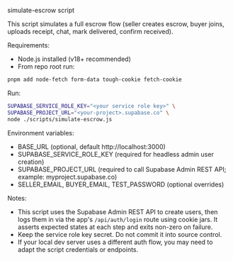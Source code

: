 simulate-escrow script

This script simulates a full escrow flow (seller creates escrow, buyer joins, uploads receipt, chat, mark delivered, confirm received).

Requirements:

- Node.js installed (v18+ recommended)
- From repo root run:

```bash
pnpm add node-fetch form-data tough-cookie fetch-cookie
```

Run:

```bash
SUPABASE_SERVICE_ROLE_KEY="<your service role key>" \
SUPABASE_PROJECT_URL="<your-project>.supabase.co" \
node ./scripts/simulate-escrow.js
```

Environment variables:

- BASE_URL (optional, default http://localhost:3000)
- SUPABASE_SERVICE_ROLE_KEY (required for headless admin user creation)
- SUPABASE_PROJECT_URL (required to call Supabase Admin REST API; example: myproject.supabase.co)
- SELLER_EMAIL, BUYER_EMAIL, TEST_PASSWORD (optional overrides)

Notes:

- This script uses the Supabase Admin REST API to create users, then logs them in via the app's `/api/auth/login` route using cookie jars. It asserts expected states at each step and exits non-zero on failure.
- Keep the service role key secret. Do not commit it into source control.
- If your local dev server uses a different auth flow, you may need to adapt the script credentials or endpoints.
